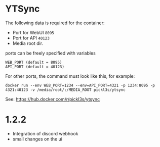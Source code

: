 # YTSync

The following data is required for the container:
* Port for WebUI `8095`
* Port for API `40123`
* Media root dir.

ports can be freely specified with variables
```
WEB_PORT (default = 8095)
API_PORT (default = 40123)
```

For other ports, the command must look like this, for example:

`docker run --env WEB_PORT=1234 --env=API_PORT=4321 -p 1234:8095 -p 4321:40123 -v /media/root/:/MEDIA_ROOT pickl3s/ytsync`

See: https://hub.docker.com/r/pickl3s/ytsync


# 1.2.2

* Integration of discord webhook
* small changes on the ui
